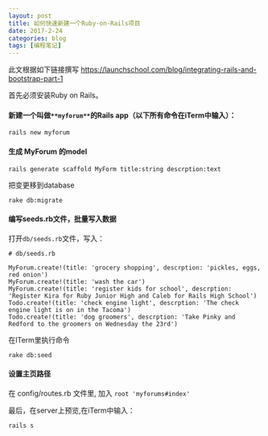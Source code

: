```yaml
---
layout: post
title: 如何快速新建一个Ruby-on-Rails项目
date: 2017-2-24
categories: blog
tags: [编程笔记]
---
```


此文根据如下链接撰写
https://launchschool.com/blog/integrating-rails-and-bootstrap-part-1

首先必须安装Ruby on Rails。


#### 新建一个叫做`**myforum**`的Rails app（以下所有命令在iTerm中输入）：


```
rails new myforum
```


#### 生成 **MyForum** 的model

```
rails generate scaffold MyForm title:string descrption:text
```

把变更移到database
```
rake db:migrate
```

#### 编写seeds.rb文件，批量写入数据

打开`db/seeds.rb`文件，写入：

```
# db/seeds.rb

MyForum.create!(title: 'grocery shopping', descrption: 'pickles, eggs, red onion')
MyForum.create!(title: 'wash the car')
MyForum.create!(title: 'register kids for school', descrption: 'Register Kira for Ruby Junior High and Caleb for Rails High School')
Todo.create!(title: 'check engine light', descrption: 'The check engine light is on in the Tacoma')
Todo.create!(title: 'dog groomers', descrption: 'Take Pinky and Redford to the groomers on Wednesday the 23rd')

```

在ITerm里执行命令
```
rake db:seed
```

#### 设置主页路径

在 config/routes.rb 文件里, 加入 `root 'myforums#index'`

最后，在server上预览,在iTerm中输入：
```
rails s
```
